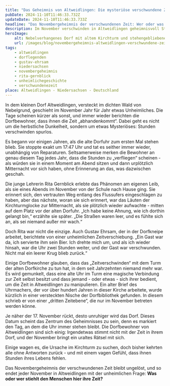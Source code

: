 ```yaml
---
title: "Das Geheimnis von Altweidlingen: Die mysteriöse verschwundene Zeit"
pubDate: 2024-11-10T11:46:33.732Z
updateDate: 2024-11-10T11:46:33.733Z
headline: "Das Novembergeheimnis der verschwundenen Zeit: Wer oder was steckt dahinter?"
description: Im November verschwinden in Altweidlingen geheimnisvoll Stunden. Erfahre die unheimliche Legende hinter dem Novembergeheimnis und was die Dorfbewohner über die verlorene Zeit berichten.
heroImage:
    alt: Nebelverhangenes Dorf mit altem Kirchturm und stehengebliebener Uhr auf einem leeren Platz, umgeben von Herbstlaub und schummrigem Licht.
    url: /images/blog/novembergeheimnis-altweidlingen-verschwundene-zeit.webp
tags:
    - altweidlingen
    - dorflegenden
    - gustav-ehrsam
    - niedersachsen
    - novembergeheimnis
    - rita-gernblick
    - unheimlichegeschichte
    - verschwundenezeit
place: Altweidlingen - Niedersachsen - Deutschland
---
```


In dem kleinen Dorf Altweidlingen, versteckt im dichten Wald von Nebelgrund, geschieht im November Jahr für Jahr etwas Unheimliches. Die Tage scheinen kürzer als sonst, und immer wieder berichten die Dorfbewohner, dass ihnen die Zeit „abhandenkommt“. Dabei geht es nicht um die herbstliche Dunkelheit, sondern um etwas Mysteriöses: Stunden verschwinden spurlos.

Es begann vor einigen Jahren, als die alte Dorfuhr zum ersten Mal stehen blieb. Sie stoppte exakt um 17:47 Uhr und tat es seither immer wieder, unabhängig von Reparaturen. Seltsamerweise merken die Bewohner an genau diesem Tag jedes Jahr, dass die Stunden zu „verfliegen“ scheinen - als würden sie in einem Moment am Abend sitzen und dann urplötzlich Mitternacht vor sich haben, ohne Erinnerung an das, was dazwischen geschah.

Die junge Lehrerin Rita Gernblick erlebte das Phänomen am eigenen Leib, als sie eines Abends im November von der Schule nach Hause ging. Sie erinnert sich, den vertrauten Weg entlang des Flussufers eingeschlagen zu haben, aber das nächste, woran sie sich erinnert, war das Läuten der Kirchturmglocke zur Mitternacht, als sie plötzlich wieder aufwachte - mitten auf dem Platz vor der alten Dorfuhr. „Ich habe keine Ahnung, wie ich dorthin gelangt bin,“ erzählte sie später. „Die Straßen waren leer, und es fühlte sich an, als sei niemand außer mir wach.“

Doch Rita war nicht die einzige. Auch Gustav Ehrsam, der in der Dorfkneipe arbeitet, berichtete von einer unheimlichen Zeitverschiebung. „Ein Gast war da, ich servierte ihm sein Bier. Ich drehte mich um, und als ich wieder hinsah, war die Uhr zwei Stunden weiter, und der Gast war verschwunden. Nicht mal ein leerer Krug blieb zurück.“

Einige Dorfbewohner glauben, dass das „Zeitverschwinden“ mit dem Turm der alten Dorfkirche zu tun hat, in dem seit Jahrzehnten niemand mehr war. Es wird gemunkelt, dass eine alte Uhr im Turm eine magische Verbindung zur Zeit selbst besitzt und dass jemand - oder etwas - sich ihrer bedient, um die Zeit in Altweidlingen zu manipulieren. Ein alter Brief des Uhrmachers, der vor über hundert Jahren in dieser Kirche arbeitete, wurde kürzlich in einer versteckten Nische der Dorfbibliothek gefunden. In diesem schrieb er von einer „dritten Zeitebene“, die nur im November betreten werden könne.

Je näher der 17. November rückt, desto unruhiger wird das Dorf. Dieses Datum scheint das Zentrum des Geheimnisses zu sein, denn es markiert den Tag, an dem die Uhr immer stehen bleibt. Die Dorfbewohner von Altweidlingen sind sich einig: Irgendetwas stimmt nicht mit der Zeit in ihrem Dorf, und der November bringt ein uraltes Rätsel mit sich.

Einige wagen es, die Ursache im Kirchturm zu suchen, doch bisher kehrten alle ohne Antworten zurück - und mit einem vagen Gefühl, dass ihnen Stunden ihres Lebens fehlen.

Das Novembergeheimnis der verschwundenen Zeit bleibt ungelöst, und so endet jeder November in Altweidlingen mit der unheimlichen Frage: **Was oder wer stiehlt den Menschen hier ihre Zeit?**
